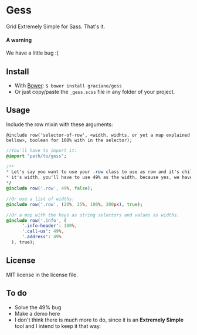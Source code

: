 # Gess
Grid Extremely Simple for Sass. That's it.

#### A warning
We have a little bug :(

## Install

 - With [Bower](http://bower.io/ "Font-end dependency manager"): `$ bower install graciano/gess`
 - Or just copy/paste the `_gess.scss` file in any folder of your project.

## Usage

Include the row mixin with these arguments:

`@include row('selector-of-row', <width, widhts, or yet a map explained bellow>, boolean for 100% with in the selector);`

```Sass
//You'll have to import it:
@import "path/to/gess";

/**
* Let's say you want to use your .row class to use as row and it's children will ocuppy half of
* it's width, you'll have to use 49% as the width, because yes, we have a bug.
*/
@include row('.row', 49%, false);

//Or use a list of widths:
@include row('.row', (20%, 25%, 100%, 200px), true);

//Or a map with the keys as string selectors and values as widths.
@include row('.info', (
      '.info-header': 100%,
      '.call-us': 49%,
      '.address': 49%
  ), true);
  ```

## License

MIT license in the license file.

## To do

 - Solve the 49% bug
 - Make a demo here
 - I don't think there is much more to do, since it is an **Extremely Simple** tool and I intend to keep it that way.
